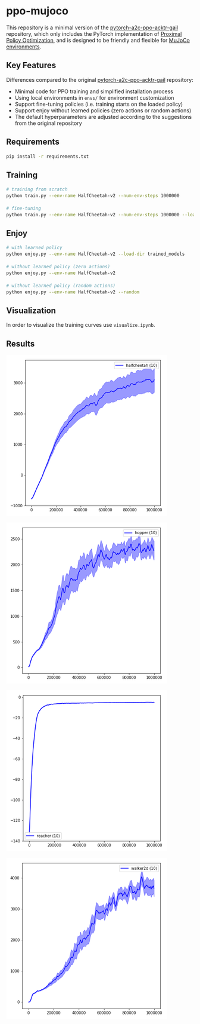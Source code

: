 # ppo-mujoco

This repository is a minimal version of the [pytorch-a2c-ppo-acktr-gail](https://github.com/ikostrikov/pytorch-a2c-ppo-acktr-gail) repository, which only includes the PyTorch implementation of [Proximal Policy Optimization](https://arxiv.org/pdf/1707.06347.pdf), and is designed to be friendly and flexible for [MuJoCo environments](https://gym.openai.com/envs/#mujoco).

## Key Features

Differences compared to the original [pytorch-a2c-ppo-acktr-gail](https://github.com/ikostrikov/pytorch-a2c-ppo-acktr-gail) repository:

- Minimal code for PPO training and simplified installation process
- Using local environments in ```envs/``` for environment customization
- Support fine-tuning policies (i.e. training starts on the loaded policy)
- Support enjoy without learned policies (zero actions or random actions)
- The default hyperparameters are adjusted according to the suggestions from the original repository

## Requirements

```bash
pip install -r requirements.txt
```

## Training

```bash
# training from scratch
python train.py --env-name HalfCheetah-v2 --num-env-steps 1000000

# fine-tuning
python train.py --env-name HalfCheetah-v2 --num-env-steps 1000000 --load-dir trained_models
```

## Enjoy

```bash
# with learned policy
python enjoy.py --env-name HalfCheetah-v2 --load-dir trained_models

# without learned policy (zero actions)
python enjoy.py --env-name HalfCheetah-v2

# without learned policy (random actions)
python enjoy.py --env-name HalfCheetah-v2 --random
```

## Visualization

In order to visualize the training curves use ```visualize.ipynb```.

## Results

![halfcheetah](imgs/ppo_halfcheetah.png)

![hopper](imgs/ppo_hopper.png)

![reacher](imgs/ppo_reacher.png)

![walker](imgs/ppo_walker.png)

